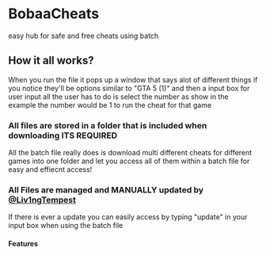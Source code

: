 # BobaaCheats
easy hub for safe and free cheats using batch


## How it all works?
When you run the file it pops up a window that says alot of different things if you notice they'll be options similar to "GTA 5 (1)" and then a input box for user input all the user has to do is select the number as show in the example the number would be 1 to run the cheat for that game

### All files are stored in a folder that is included when downloading **ITS REQUIRED**
All the batch file really does is download multi different cheats for different games into one folder and let you access all of them within a batch file for easy and effiecnt access!


### All Files are managed and MANUALLY updated by [@Liv1ngTempest](https://www.youtube.com/@Liv1ngTempest)
If there is ever a update you can easily access by typing "update" in your input box when using the batch file

#### Features

